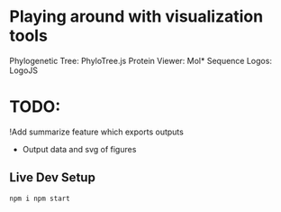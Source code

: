 # Playing around with visualization tools
Phylogenetic Tree: PhyloTree.js
Protein Viewer: Mol*
Sequence Logos: LogoJS

# TODO:
!Add summarize feature which exports outputs
  - Output data and svg of figures

## Live Dev Setup
`
npm i
npm start
`